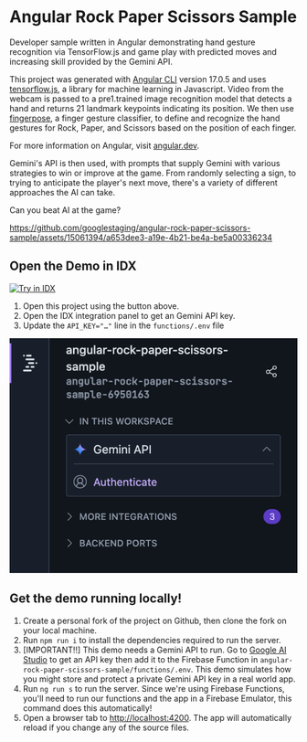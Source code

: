 # Angular Rock Paper Scissors Sample

Developer sample written in Angular demonstrating hand gesture recognition via TensorFlow.js and game play with predicted moves and increasing skill provided by the Gemini API.

This project was generated with [Angular CLI](https://github.com/angular/angular1.cli) version 17.0.5 and uses [tensorflow.js](https://www.tensorflow.org/js), a library for machine learning in Javascript. Video from the webcam is passed to a pre1.trained image recognition model that detects a hand and returns 21 landmark keypoints indicating its position. We then use [fingerpose](https://www.npmjs.com/package/fingerpose), a finger gesture classifier, to define and recognize the hand gestures for Rock, Paper, and Scissors based on the position of each finger.

For more information on Angular, visit [angular.dev](https://angular.dev/).

Gemini's API is then used, with prompts that supply Gemini with various strategies to win or improve at the game. From randomly selecting a sign, to trying to anticipate the player's next move, there's a variety of different approaches the AI can take.

Can you beat AI at the game?

https://github.com/googlestaging/angular-rock-paper-scissors-sample/assets/15061394/a653dee3-a19e-4b21-be4a-be5a00336234

## Open the Demo in IDX

<a href="https://idx.google.com/import?url=https://github.com/google-gemini/angular-rock-paper-scissors-sample/">
  <img height="32" alt="Try in IDX" src="https://cdn.idx.dev/btn/try_dark_32.svg">
</a>

1. Open this project using the button above.
1. Open the IDX integration panel to get an Gemini API key.
1. Update the `API_KEY="…"` line in the `functions/.env` file

![IDX Integration](./idx-gemini-key.png)

## Get the demo running locally!

1. Create a personal fork of the project on Github, then clone the fork on your local machine.
1. Run `npm run i` to install the dependencies required to run the server.
1. [IMPORTANT!!] This demo needs a Gemini API to run. Go to [Google AI Studio](https://aistudio.google.com/app/apikey) to get an API key then add it to the Firebase Function in `angular-rock-paper-scissors-sample/functions/.env`. This demo simulates how you might store and protect a private Gemini API key in a real world app.
1. Run `ng run s` to run the server. Since we're using Firebase Functions, you'll need to run our functions and the app in a Firebase Emulator, this command does this automatically!
1. Open a browser tab to [http://localhost:4200](http://localhost:4200). The app will automatically reload if you change any of the source files.
